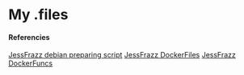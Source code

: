 # My .files

#### Referencies

[JessFrazz debian preparing script](https://github.com/jessfraz/dotfiles/blob/master/bin/install.sh)
[JessFrazz DockerFiles](https://github.com/jessfraz/dockerfiles)
[JessFrazz DockerFuncs](https://github.com/jessfraz/dotfiles/blob/master/.dockerfunc)
<!-- https://github.com/jessfraz/gitable -->

 <!-- URL-encode strings
set-alias urlencode "python -c \"import sys, urllib as ul; print ul.quote_plus(sys.argv[1]);\""
git rev-parse --git-dir
git rev-parse --is-inside-work-tree
git rev-parse --show-toplevel
https://github.com/jessfraz/dotfiles/blob/master/.functions -->